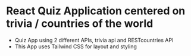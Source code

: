 # React Quiz Application centered on trivia / countries of the world

- Quiz App using 2 different APIs, trivia api and RESTcountries API 
- This App uses Tailwind CSS for layout and styling